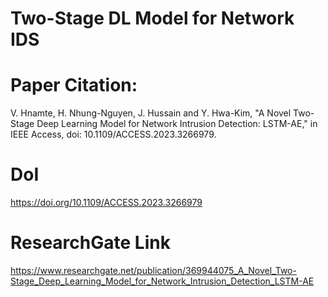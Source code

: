 # Two-Stage DL Model for Network IDS

# Paper Citation:
V. Hnamte, H. Nhung-Nguyen, J. Hussain and Y. Hwa-Kim, "A Novel Two-Stage Deep Learning Model for Network Intrusion Detection: LSTM-AE," in IEEE Access, doi: 10.1109/ACCESS.2023.3266979.

# DoI
https://doi.org/10.1109/ACCESS.2023.3266979

# ResearchGate Link
https://www.researchgate.net/publication/369944075_A_Novel_Two-Stage_Deep_Learning_Model_for_Network_Intrusion_Detection_LSTM-AE
